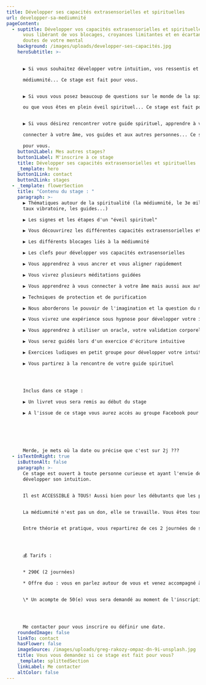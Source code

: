 ```yaml
---
title: Développer ses capacités extrasensorielles et spirituelles
url: developper-sa-mediumnité
pageContent:
  - suptitle: Développer vos capacités extrasensorielles et spirituelles tout en
      vous libérant de vos blocages, croyances limitantes et en écartant les
      doutes de votre mental
    background: /images/uploads/developper-ses-capacités.jpg
    heroSubtitle: >-
      

      ▶️ Si vous souhaitez développer votre intuition, vos ressentis et votre

      médiumnité... Ce stage est fait pour vous.


      ▶️ Si vous vous posez beaucoup de questions sur le monde de la spiritualité

      ou que vous êtes en plein éveil spirituel... Ce stage est fait pour vous. 


      ▶️ Si vous désirez rencontrer votre guide spirituel, apprendre à vous

      connecter à votre âme, vos guides et aux autres personnes... Ce stage est fait

      pour vous.
    button2Label: Mes autres stages?
    button1Label: M'inscrire à ce stage
    title: Développer ses capacités extrasensorielles et spirituelles
    _template: hero
    button1Link: contact
    button2Link: stages
  - _template: flowerSection
    title: "Contenu du stage : "
    paragraph: >-
      ▶️ Thématiques autour de la spiritualité (la médiumnité, le 3e œil, le
      taux vibratoire, les guides...)

      ▶️ Les signes et les étapes d'un "éveil spirituel"

      ▶️ Vous découvrirez les différentes capacités extrasensorielles et celles qui prédominent chez vous

      ▶️ Les différents blocages liés à la médiumnité 

      ▶️ Les clefs pour développer vos capacités extrasensorielles

      ▶️ Vous apprendrez à vous ancrer et vous aligner rapidement

      ▶️ Vous vivrez plusieurs méditations guidées

      ▶️ Vous apprendrez à vous connecter à votre âme mais aussi aux autres personnes et à vos guides

      ▶️ Techniques de protection et de purification 

      ▶️ Nous aborderons le pouvoir de l'imagination et la question du mental dans nos perceptions extrasensorielles

      ▶️ Vous vivrez une expérience sous hypnose pour développer votre intuition et vos capacités extrasensorielles

      ▶️ Vous apprendrez à utiliser un oracle, votre validation corporelle et vous travaillerez vos ressentis de différentes façons (avec et sans supports)

      ▶️ Vous serez guidés lors d'un exercice d'écriture intuitive

      ▶️ Exercices ludiques en petit groupe pour développer votre intuition 

      ▶️ Vous partirez à la rencontre de votre guide spirituel 




      Inclus dans ce stage : 

      ▶️ Un livret vous sera remis au début du stage

      ▶️ A l'issue de ce stage vous aurez accès au groupe Facebook pour pouvoir échanger avec d'autres personnes, partager vos expériences ou poser toutes vos questions si besoin






      Merde, je mets où la date ou précise que c'est sur 2j ???
  - isTextOnRight: true
    isButtonAlt: false
    paragraph: >-
      Ce stage est ouvert à toute personne curieuse et ayant l'envie de
      développer son intuition. 


      Il est ACCESSIBLE à TOUS! Aussi bien pour les débutants que les personnes ayant déjà des connaissances. 


      La médiumnité n'est pas un don, elle se travaille. Vous êtes tous capables de participer à ce stage! 


      Entre théorie et pratique, vous repartirez de ces 2 journées de stage avec toutes les clefs en main pour faire évoluer votre spiritualité, votre intuition et votre médiumnité. 




      💰 Tarifs :


      * 290€ (2 journées)

      * Offre duo : vous en parlez autour de vous et venez accompagné à ce stage, alors vous bénéficierez d'une offre de réduction de 30€. 


      \* Un acompte de 50(e) vous sera demandé au moment de l'inscription




      Me contacter pour vous inscrire ou définir une date.
    roundedImage: false
    linkTo: contact
    hasFlower: false
    imageSource: /images/uploads/greg-rakozy-ompaz-dn-9i-unsplash.jpg
    title: Vous vous demandez si ce stage est fait pour vous?
    _template: splittedSection
    linkLabel: Me contacter
    altColor: false
---
```

